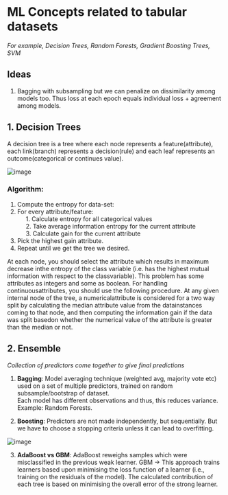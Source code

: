 # ML Concepts related to tabular datasets
*For example, Decision Trees, Random Forests, Gradient Boosting Trees, SVM*
## Ideas
1. Bagging with subsampling but we can penalize on dissimilarity among models too. Thus loss at each epoch equals individual loss + agreement among models.

## 1. Decision Trees
A decision tree is a tree where each node represents a feature(attribute), each link(branch) represents a decision(rule) and each leaf represents an outcome(categorical or continues value).

![image](https://user-images.githubusercontent.com/33158202/118827242-d374e700-b8d9-11eb-8ae6-6884a16dd7fe.png)

### Algorithm:<br>
  1. Compute the entropy for data-set:<br>
  2. For every attribute/feature:<br>
       &nbsp;&nbsp;&nbsp;&nbsp; 1. Calculate entropy for all categorical values<br>
       &nbsp;&nbsp;&nbsp;&nbsp; 2. Take average information entropy for the current attribute<br>
       &nbsp;&nbsp;&nbsp;&nbsp; 3. Calculate gain for the current attribute<br>
  3. Pick the highest gain attribute.<br>
  4. Repeat until we get the tree we desired.<br>

At  each  node,  you  should  select  the  attribute  which  results  in  maximum  decrease  inthe entropy of the class variable (i.e.  has the highest mutual information with respect to the classvariable).  This problem has some attributes as integers and some as boolean.  For handling continuousattributes, you should use the following procedure.  At any given internal node of the tree, a numericalattribute is considered for a two way split by calculating the median attribute value from the datainstances coming to that node, and then computing the information gain if the data was split basedon whether the numerical value of the attribute is greater than the median or not.

## 2. Ensemble

*Collection of predictors come together to give final predictions*

    
  1. **Bagging**: Model averaging technique (weighted avg, majority vote etc) used on a set of multiple predictors, trained on random subsample/bootstrap of dataset.     <br>Each model has different observations and thus, this reduces variance.<br>Example: Random Forests.<br>

  2. **Boosting**: Predictors are not made independently, but sequentially. But we have to choose a stopping criteria unless it can lead to overfitting.

![image](https://user-images.githubusercontent.com/33158202/118827036-a1638500-b8d9-11eb-9a62-019e216783fd.png)

  3. **AdaBoost vs GBM**: AdaBoost reweighs samples which were misclassified in the previous weak learner. GBM -> This approach trains learners based upon minimising the loss function of a learner (i.e., training on the residuals of the model). The calculated contribution of each tree is based on minimising the overall error of the strong learner.
